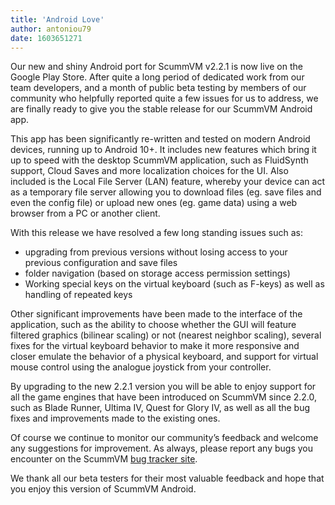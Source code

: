 ```yaml
---
title: 'Android Love'
author: antoniou79
date: 1603651271
---
```


Our new and shiny Android port for ScummVM v2.2.1 is now live on the Google Play Store. After quite a long period of dedicated work from our team developers, and a month of public beta testing by members of our community who helpfully reported quite a few issues for us to address, we are finally ready to give you the stable release for our ScummVM Android app.

This app has been significantly re-written and tested on modern Android devices, running up to Android 10+. It includes new features which bring it up to speed with the desktop ScummVM application, such as FluidSynth support, Cloud Saves and more localization choices for the UI. Also included is the Local File Server (LAN) feature, whereby your device can act as a temporary file server allowing you to download files (eg. save files and even the config file) or upload new ones (eg. game data) using a web browser from a PC or another client.

With this release we have resolved a few long standing issues such as:

* upgrading from previous versions without losing access to your previous configuration and save files
* folder navigation (based on storage access permission settings)
* Working special keys on the virtual keyboard (such as F-keys) as well as handling of repeated keys

Other significant improvements have been made to the interface of the application, such as the ability to choose whether the GUI will feature filtered graphics (bilinear scaling) or not (nearest neighbor scaling), several fixes for the virtual keyboard behavior to make it more responsive and closer emulate the behavior of a physical keyboard, and support for virtual mouse control using the analogue joystick from your controller.

By upgrading to the new 2.2.1 version you will be able to enjoy support for all the game engines that have been introduced on ScummVM since 2.2.0, such as Blade Runner, Ultima IV, Quest for Glory IV, as well as all the bug fixes and improvements made to the existing ones.

Of course we continue to monitor our community’s feedback and welcome any suggestions for improvement. As always, please report any bugs you encounter on the ScummVM [bug tracker site](https://bugs.scummvm.org).

We thank all our beta testers for their most valuable feedback and hope that you enjoy this version of ScummVM Android.
